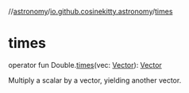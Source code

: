 //[astronomy](../../index.md)/[io.github.cosinekitty.astronomy](index.md)/[times](times.md)

# times

operator fun Double.[times](times.md)(vec: [Vector](-vector/index.md)): [Vector](-vector/index.md)

Multiply a scalar by a vector, yielding another vector.
